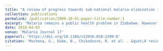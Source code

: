 ```yaml
---
title: "A review of progress towards sub-national malaria elimination in Matabeleland South Province, Zimbabwe"
collection: publications
permalink: /publication/2009-10-01-paper-title-number-1
excerpt: 'Malaria remains a public health problem in Zimbabwe. However, malaria elimination has become a foreseeable prospect with Matabeleland South Province making significant gains towards halting local malaria transmission. This study reviews malaria elimination progress and challenges to date utilizing the World Health Organization’s Malaria Programme Review framework. Matabeleland South province has set precedence for targeting sub-national malaria elimination in Zimbabwe. This experience may prove useful for national scale up. There is need to improve surveillance, foci response and intensification of activities to halt residual malaria transmission in Beitbridge District.'
date: 2018-04-03
venue: 'Malaria Journal 17'
paperurl: 'https://doi.org/10.1186/s12936-018-2299-0'
citation: 'Muchena, G., Dube, B., Chikodzore, R. et al. . &quot;A review of progress towards sub-national malaria elimination in Matabeleland South Province, Zimbabwe (2011–2015): a qualitative study. Malar J 17, 146 (2018).&quot; <i>Malaria Journal 17</i>. 1(1).'
---
```

